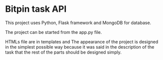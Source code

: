 # Bitpin task API

This project uses Python, Flask framework and MongoDB for database.

The project can be started from the app.py file.

HTMLs file are in templates and The appearance of the project is designed in the simplest possible way because it was said in the description of the task that the rest of the parts should be designed simply.